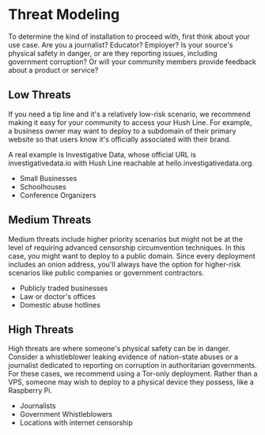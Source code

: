 # Threat Modeling

To determine the kind of installation to proceed with, first think about your use case. Are you a journalist? Educator? Employer? Is your source's physical safety in danger, or are they reporting issues, including government corruption? Or will your community members provide feedback about a product or service? 

## Low Threats

If you need a tip line and it's a relatively low-risk scenario, we recommend making it easy for your community to access your Hush Line. For example, a business owner may want to deploy to a subdomain of their primary website so that users know it's officially associated with their brand. 

A real example is Investigative Data, whose official URL is investigativedata.io with Hush Line reachable at hello.investigativedata.org.

- Small Businesses
- Schoolhouses
- Conference Organizers

## Medium Threats

Medium threats include higher priority scenarios but might not be at the level of requiring advanced censorship circumvention techniques. In this case, you might want to deploy to a public domain. Since every deployment includes an onion address, you'll always have the option for higher-risk scenarios like public companies or government contractors.

- Publicly traded businesses
- Law or doctor's offices
- Domestic abuse hotlines

## High Threats

High threats are where someone's physical safety can be in danger. Consider a whistleblower leaking evidence of nation-state abuses or a journalist dedicated to reporting on corruption in authoritarian governments. For these cases, we recommend using a Tor-only deployment. Rather than a VPS, someone may wish to deploy to a physical device they possess, like a Raspberry Pi.

- Journalists
- Government Whistleblowers
- Locations with internet censorship
